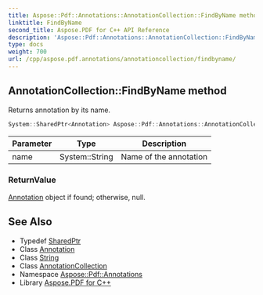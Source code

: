 ```yaml
---
title: Aspose::Pdf::Annotations::AnnotationCollection::FindByName method
linktitle: FindByName
second_title: Aspose.PDF for C++ API Reference
description: 'Aspose::Pdf::Annotations::AnnotationCollection::FindByName method. Returns annotation by its name in C++.'
type: docs
weight: 700
url: /cpp/aspose.pdf.annotations/annotationcollection/findbyname/
---
```

## AnnotationCollection::FindByName method


Returns annotation by its name.

```cpp
System::SharedPtr<Annotation> Aspose::Pdf::Annotations::AnnotationCollection::FindByName(System::String name)
```


| Parameter | Type | Description |
| --- | --- | --- |
| name | System::String | Name of the annotation |

### ReturnValue

[Annotation](../../annotation/) object if found; otherwise, null.

## See Also

* Typedef [SharedPtr](../../../system/sharedptr/)
* Class [Annotation](../../annotation/)
* Class [String](../../../system/string/)
* Class [AnnotationCollection](../)
* Namespace [Aspose::Pdf::Annotations](../../)
* Library [Aspose.PDF for C++](../../../)
